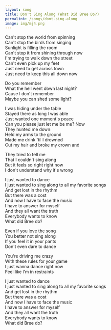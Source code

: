 ```yaml
---
layout: song
title: Don't Sing Along (What Did Bree Do?)
permalink: /songs/dont-sing-along
image: img/mj4.png
---
```


Can't stop the world from spinning<br />
Can't stop the birds from singing<br />
Sunlight is filling the room<br />
Can't stop it from shining through now<br />
I'm trying to walk down the street<br />
Can't even pick up my feet<br />
Just need to get across town<br />
Just need to keep this all down now

Do you remember<br />
What the hell went down last night?<br />
Cause I don't remember<br />
Maybe you can shed some light?

I was hiding under the table<br />
Stayed there as long I was able<br />
Just wanted one moment's peace<br />
Can you please just let me be me? Now<br />
They hunted me down<br />
Held my arms to the ground<br />
Made me drink 'til I drowned<br />
Cut my hair and broke my crown and

They tried to tell me<br />
That I couldn't sing along<br />
But it feels so right right now<br />
I don't understand why it's wrong

I just wanted to dance<br />
I just wanted to sing along to all my favorite songs<br />
And get lost in the rhythm<br />
But there was a cost <br />
And now I have to face the music<br />
I have to answer for myself<br />
And they all want the truth<br />
Everybody wants to know <br />
What did Bree do?

Even if you love the song<br />
You better not sing along<br />
If you feel it in your pants<br />
Don't even dare to dance

You're driving me crazy<br />
With these rules for your game<br />
I just wanna dance right now<br />
Feel like I'm in restraints

I just wanted to dance<br />
I just wanted to sing along to all my favorite songs<br />
And get lost in the rhythm<br />
But there was a cost<br />
And now I have to face the music<br />
I have to answer for myself<br />
And they all want the truth<br />
Everybody wants to know<br />
What did Bree do?

